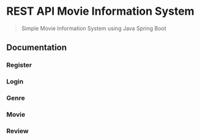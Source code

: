 # REST API Movie Information System
> Simple Movie Information System using Java Spring Boot


## Documentation 


### Register


### Login


### Genre


### Movie


### Review



